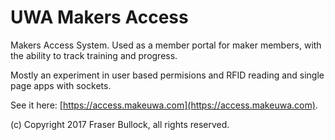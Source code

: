 # UWA Makers Access

Makers Access System. Used as a member portal for maker members, with the ability to track training and progress.

Mostly an experiment in user based permisions and RFID reading and single page apps with sockets.

See it here: [https://access.makeuwa.com](https://access.makeuwa.com).

(c) Copyright 2017 Fraser Bullock, all rights reserved.
